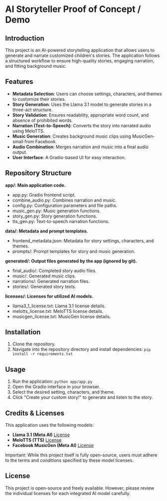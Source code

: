 # AI Storyteller Proof of Concept / Demo

## Introduction

This project is an AI-powered storytelling application that allows users to generate and narrate customized children's stories. The application follows a structured workflow to ensure high-quality stories, engaging narration, and fitting background music.

## Features

- **Metadata Selection**: Users can choose settings, characters, and themes to customize their stories.
- **Story Generation**: Uses the Llama 3.1 model to generate stories in a three-act structure.
- **Story Validation**: Ensures readability, appropriate word count, and absence of prohibited words.
- **Narration (Text-to-Speech)**: Converts the story into narrated audio using MeloTTS.
- **Music Generation**: Creates background music clips using MusicGen-small from Facebook.
- **Audio Combination**: Merges narration and music into a final audio output.
- **User Interface**: A Gradio-based UI for easy interaction.

## Repository Structure
**app/: Main application code.**
- app.py: Gradio frontend script.
- combine_audio.py: Combines narration and music.
- config.py: Configuration parameters and file paths.
- music_gen.py: Music generation functions.
- story_gen.py: Story generation functions.
- tts_gen.py: Text-to-speech narration functions.

**data/: Metadata and prompt templates.**
- frontend_metadata.json: Metadata for story settings, characters, and themes.
- prompts/: Prompt templates for story and music generation.

**generated/: Output files generated by the app (ignored by git).**
- final_audio/: Completed story audio files.
- music/: Generated music clips.
- narrations/: Generated narration files.
- stories/: Generated story texts.

**licenses/: Licenses for utilized AI models.**
- llama3_1_license.txt: Llama 3.1 license details.
- melotts_license.txt: MeloTTS license details.
- musicgen_license.txt: MusicGen license details.

## Installation

1. Clone the repository.
2. Navigate into the repository directory and install dependencies: `pip install -r requirements.txt`

## Usage

1. Run the application: `python app/app.py`
2. Open the Gradio interface in your browser.
3. Select the desired setting, characters, and theme.
4. Click "Create your custom story!" to generate and listen to the story.

## Credits & Licenses

This application uses the following models:
- **Llama 3.1 (Meta AI)**
    [License](https://github.com/Lara-Mestdagh/RP-Demo-LaraM/blob/master/licenses/llama3_1_license.txt)
- **MeloTTS (TTS)**
    [License](https://github.com/Lara-Mestdagh/RP-Demo-LaraM/blob/master/licenses/melotts_license.txt)
- **Facebook MusicGen (Meta AI)**
    [License](https://github.com/Lara-Mestdagh/RP-Demo-LaraM/blob/master/licenses/musicgen_license.txt)

Important: While this project itself is fully open-source, users must adhere to the terms and conditions specified by these model licenses.

## License

This project is open-source and freely available. However, please review the individual licenses for each integrated AI model carefully.
